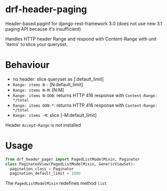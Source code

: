 # drf-header-paging
Header-based paginf for django-rest-framework 3.0 (does not use new 3.1 paging API because it's insufficient)

Handles HTTP header Range and respond with Content-Range with unit 'items' to slice your queryset.

# Behaviour
* no header: slice queryset as [:default_limit]
* `Range: items N-`: [N:default_limit]
* `Range: items N-M`: [N:M]
* `Range: items N-OOB`: returns HTTP 416 response with `Content-Range: */total`
* `Range: items OOB-*`: returns HTTP 416 response with `Content-Range: */total`
* `Range: items -M`: slice [-M:default_limit]

Header `Accept-Range` is not installed

# Usage

```python
from drf_header_pager import PagedListModelMixin, Paginator
class PaginatedView(PagedListModelMixin, GenericViewSet):
  pagination_class = Paginator
  pagination_default_limit = 1000
```

The `PagedListModelMixin` redefines method `list`
